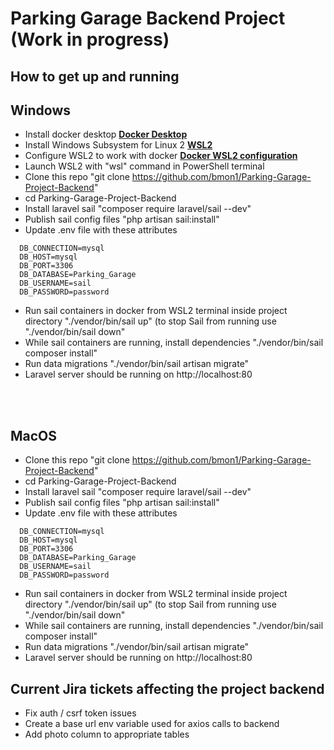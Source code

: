 
# Parking Garage Backend Project (Work in progress)

## How to get up and running

## Windows
- Install docker desktop **[Docker Desktop](https://www.docker.com/products/docker-desktop)**
- Install Windows Subsystem for Linux 2 **[WSL2](https://learn.microsoft.com/en-us/windows/wsl/install)**
- Configure WSL2 to work with docker **[Docker WSL2 configuration](https://docs.docker.com/desktop/wsl/)**
- Launch WSL2 with "wsl" command in PowerShell terminal
- Clone this repo "git clone https://github.com/bmon1/Parking-Garage-Project-Backend"
- cd Parking-Garage-Project-Backend
- Install laravel sail "composer require laravel/sail --dev"
- Publish sail config files "php artisan sail:install"
- Update .env file with these attributes
```
  DB_CONNECTION=mysql
  DB_HOST=mysql
  DB_PORT=3306
  DB_DATABASE=Parking_Garage
  DB_USERNAME=sail
  DB_PASSWORD=password
```
- Run sail containers in docker from WSL2 terminal inside project directory "./vendor/bin/sail up" (to stop Sail from running use "./vendor/bin/sail down"
- While sail containers are running, install dependencies "./vendor/bin/sail composer install"
- Run data migrations "./vendor/bin/sail artisan migrate"
- Laravel server should be running on http://localhost:80

<br>
<br>

## MacOS
- Clone this repo "git clone https://github.com/bmon1/Parking-Garage-Project-Backend"
- cd Parking-Garage-Project-Backend
- Install laravel sail "composer require laravel/sail --dev"
- Publish sail config files "php artisan sail:install"
- Update .env file with these attributes
```
  DB_CONNECTION=mysql
  DB_HOST=mysql
  DB_PORT=3306
  DB_DATABASE=Parking_Garage
  DB_USERNAME=sail
  DB_PASSWORD=password
```
- Run sail containers in docker from WSL2 terminal inside project directory "./vendor/bin/sail up" (to stop Sail from running use "./vendor/bin/sail down"
- While sail containers are running, install dependencies "./vendor/bin/sail composer install"
- Run data migrations "./vendor/bin/sail artisan migrate"
- Laravel server should be running on http://localhost:80


## Current Jira tickets affecting the project backend
- Fix auth / csrf token issues
- Create a base url env variable used for axios calls to backend
- Add photo column to appropriate tables
